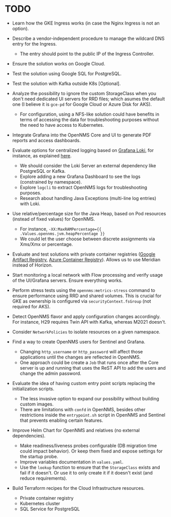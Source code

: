 # TODO

* Learn how the GKE Ingress works (in case the Nginx Ingress is not an option).

* Describe a vendor-independent procedure to manage the wildcard DNS entry for the Ingress.
  * The entry should point to the public IP of the Ingress Controller.

* Ensure the solution works on Google Cloud.

* Test the solution using Google SQL for PostgreSQL.

* Test the solution with Kafka outside K8s [Optional].

* Analyze the possibility to ignore the custom StorageClass when you don't need dedicated UI servers for RRD files; which asumes the default one (I believe it is `gce-pd` for Google Cloud or Azure Disk for AKS).
  * For configuration, using a NFS-like solution could have benefits in terms of accessing the data for troubleshooting purposes without the need to have access to Kubernetes.

* Integrate Grafana into the OpenNMS Core and UI to generate PDF reports and access dashboards.

* Evaluate options for centralized logging based on [Grafana Loki](https://grafana.com/oss/loki/), for instance, as explained [here](https://grafana.com/docs/loki/latest/clients/promtail/installation/).
  * We should consider the Loki Server an external dependency like PostgreSQL or Kafka.
  * Explore adding a new Grafana Dashboard to see the logs (constrained by namespace).
  * Explore `logcli` to extract OpenNMS logs for troubleshooting purposes.
  * Research about handling Java Exceptions (multi-line log entries) with Loki.

* Use relative/percentage size for the Java Heap, based on Pod resources (instead of fixed values) for OpenNMS.
  * For instance, `-XX:MaxRAMPercentage={{ .Values.opennms.jvm.heapPercentage }}`
  * We could let the user choose between discrete assignments via Xms/Xmx or percentage.

* Evaluate and test solutions with private container registries ([Google Artifact Registry](https://cloud.google.com/artifact-registry/docs/overview), [Azure Container Registry](https://azure.microsoft.com/en-us/services/container-registry/)).
  Allows us to use Meridian instead of Horizon.

* Start monitoring a local network with Flow processing and verify usage of the UI/Grafana servers.
  Ensure everything works.

* Perform stress tests using the `opennms:metrics-stress` command to ensure performance using RRD and shared volumes. This is crucial for GKE as ownership is configured via `securityContext.fsGroup` (not required for AKS).

* Detect OpenNMS flavor and apply configuration changes accordingly.
  For instance, H29 requires Twin API with Kafka, whereas M2021 doesn't.

* Consider `NetworkPolicies` to isolate resources on a given namespace.

* Find a way to create OpenNMS users for Sentinel and Grafana.
  * Changing `http_username` or `http_password` will affect those applications until the changes are reflected in OpenNMS.
  * One approach could be create a `Job` that runs once after the Core server is up and running that uses the ReST API to add the users and change the admin password.

* Evaluate the idea of having custom entry point scripts replacing the initialization scripts.
  * The less invasive option to expand our possibility without building custom images.
  * There are limitations with `confd` in OpenNMS, besides other restrictions inside the `entrypoint.sh` script in OpenNMS and Sentinel that prevents enabling certain features.

* Improve Helm Chart for OpenNMS and relatives (no external dependencies).
  * Make readiness/liveness probes configurable (DB migration time could impact behavior). Or keep them fixed and expose settings for the startup probe.
  * Improve variables documentation in `values.yaml`.
  * Use the `lookup` function to ensure that the `StorageClass` exists and fail if it doesn't. Or use it to only create it if it doesn't exist (and reduce requirements).

* Build Terraform recipes for the Cloud Infrastructure resources.
  * Private container registry
  * Kubernetes cluster
  * SQL Service for PostgreSQL
